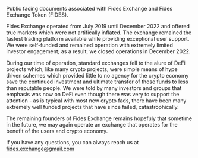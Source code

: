 Public facing documents associated with Fides Exchange and Fides Exchange Token (FIDES).

Fides Exchange operated from July 2019 until December 2022 and offered true markets which were not artifically inflated.  The exchange remained the fastest trading platform available while providing exceptional user support.  We were self-funded and remained operation with extremely limited investor engagement; as a result, we closed operations in December 2022.

During our time of operation, standard exchanges fell to the alure of DeFi projects which, like many crypto projects, were simple means of hype driven schemes which provided little to no agency for the crypto economy save the continued investment and ultimate transfer of those funds to less than reputable people.  We were told by many investors and groups that emphasis was now on DeFi even though there was very to support the attention - as is typical with most new crypto fads, there have been many extremely well funded projects that have since failed, catastrophically.

The remaining founders of Fides Exchange remains hopefuly that sometime in the future, we may again operate an exchange that operates for the benefit of the users and crypto economy.

If you have any questions, you can always reach us at fides.exchange@gmail.com
